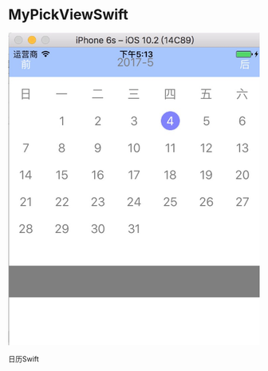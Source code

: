 # MyPickViewSwift

 ![image](https://github.com/SpTTlv/MyPickViewSwift/blob/master/image.png)

日历Swift
